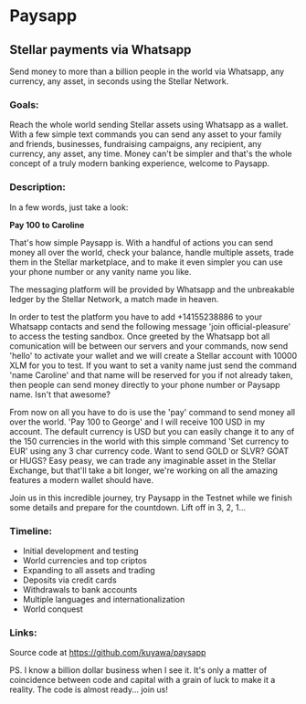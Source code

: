 # Paysapp
## Stellar payments via Whatsapp

Send money to more than a billion people in the world via Whatsapp, any currency, any asset, in seconds using the Stellar Network.


### Goals:

Reach the whole world sending Stellar assets using Whatsapp as a wallet. With a few simple text commands you can send any asset to your family and friends, businesses, fundraising campaigns, any recipient, any currency, any asset, any time. Money can't be simpler and that's the whole concept of a truly modern banking experience, welcome to Paysapp.


### Description:

In a few words, just take a look:

**Pay 100 to Caroline**

That's how simple Paysapp is. With a handful of actions you can send money all over the world, check your balance, handle multiple assets, trade them in the Stellar marketplace, and to make it even simpler you can use your phone number or any vanity name you like.

The messaging platform will be provided by Whatsapp and the unbreakable ledger by the Stellar Network, a match made in heaven.

In order to test the platform you have to add +14155238886 to your Whatsapp contacts and send the following message 'join official-pleasure' to access the testing sandbox. Once greeted by the Whatsapp bot all comunication will be between our servers and your commands, now send 'hello' to activate your wallet and we will create a Stellar account with 10000 XLM for you to test. If you want to set a vanity name just send the command 'name Caroline' and that name will be reserved for you if not already taken, then people can send money directly to your phone number or Paysapp name. Isn't that awesome?

From now on all you have to do is use the 'pay' command to send money all over the world. 'Pay 100 to George' and I will receive 100 USD in my account. The default currency is USD but you can easily change it to any of the 150 currencies in the world with this simple command 'Set currency to EUR' using any 3 char currency code. Want to send GOLD or SLVR? GOAT or HUGS? Easy peasy, we can trade any imaginable asset in the Stellar Exchange, but that'll take a bit longer, we're working on all the amazing features a modern wallet should have. 

Join us in this incredible journey, try Paysapp in the Testnet while we finish some details and prepare for the countdown. Lift off in 3, 2, 1...


### Timeline:

- Initial development and testing
- World currencies and top criptos
- Expanding to all assets and trading
- Deposits via credit cards
- Withdrawals to bank accounts
- Multiple languages and internationalization
- World conquest


### Links:

Source code at https://github.com/kuyawa/paysapp


PS. I know a billion dollar business when I see it. It's only a matter of coincidence between code and capital with a grain of luck to make it a reality. The code is almost ready... join us!
